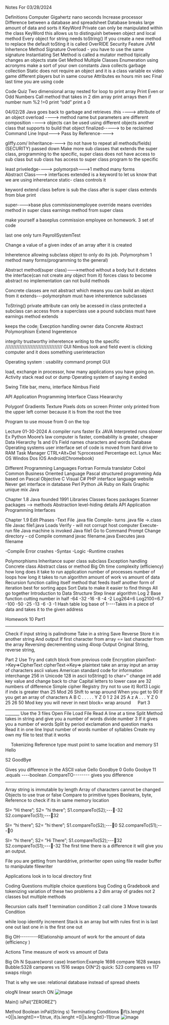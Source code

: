 Notes For 03/28/2024

Definitions
Computer Gigahertz nano seconds
Increase processor
Difference between a database and spreadsheet
Database breaks large amount of data and sorts it
KeyWord Private can only be manipulated within the class
KeyWord this allows us to distinguish between object and local method
Every object for string needs toString()
If you create a new method to replace the default toSting it is called OverRIDE 
Security Feature JVM
Inhertence
Method Signature 
Overload - you have to use the same signature
Instantiating 
Set Method is called a mutator method tipically changes an objects state
Get Method
Multiple Classes
Enumeration using acronyms make a sort of your own constants
Java collects garbage collection
Static does not require an object and it is a class variable ex video game different players but in same course
Attributes ex hours min sec
Final last time you are using code

Code Quiz
Two dimensional array nested for loop to print array
Print Even or Odd Numbers
Call method that takes in 2 dim array print arrays then 
if number num %2 !=0 print “odd” print a 0

04/02/28
Java goes back to garbage and retrieves 
.this ----> attribute of an object
overload ----> method name but parameters are different
composition ----> objects can be used using different objects another class that supports to build that object
finalized-----> to be reclaimed
Command Line Input--->
Pass by Reference---->

gliffy.com/
Inheritance----> (to not have to repeat all methods/fields) (SECURITY) passed down Make more sub classes that extends the super class, programming to the specific, 
super class does not have access to sub class but sub class has access to super class
program to the specific 

least priveledge---->
polymorpsh--->1 method many forms  
Abstract Class---> interfaces
extended is a keyword to let us know that we are using inheretance
static- class controls it

keyword extend class before is sub the class after is super class
extends from blue print

super---->base plus commissionemployee
override means overrides method in super class
earnings method from super class

make yourself a baseplus commission employee on homework.
3 set of code

last one only turn PayrollSystemTest

Change  a value of a given index of an array after it is created

Inheretence allowing subclass object to only do its job.
Polymorphsm 1 method many forms(programming to the general)

Abstract method(super class)--->method without a body but it dictates the interface(can not create any object from it)
forces class to become abstract no implementation can not build methods

Concrete classes are not abstract which means you can build an object from it
extends---polymorphsm must have inherentence subclasses

ToString()
private attribute can only be acessed in class
protected a subclass can access from a superclass use a pound
subclass must have earnings method
extends

keeps the code;
Execption handling owner data
Concrete Abstract Polymorphism Extend Ingeretence

integrity trustworthy
inheretence writing to the specific
////////////////////////////////////
GUI
Nimbus look and field
event is clicking computer and it does something
userinteraction 

Operating system : usability
command prompt GUI

load, exchange in processor, how many applications you have going on.
Activity stack read out or dump
Operating system of saying it ended

Swing
Title bar, menu, 
interface
Nimbus Field

API Application Programming Interface
Class Hieararchy

Polygonf Gradients Texture
Pixels dots on screen
Printer only printed from the upper left corner because it is from the root the tree

Program to use mouse from 0 on the top

Lecture 01-30-2024
A compiler runs faster Ex JAVA
Interpreted runs slower Ex Python
Moore’s law computer is faster, combability is greater, cheaper
Data Hierarchy 1s and 0’s
Field names characters and words
Database
Operating systems user interface set of code is moved from hard drive to RAM
Task Manager CTRL+Alt+Del %processed Percentage ect.
Lynux Mac OS Windos Dos IOS Android(Chromebook)

Different Programming Languages
Fortran Formula translator
Cobol Common Business Oriented Language
Pascal structured programming
Ada based on Pascal
Objective C
Visual C#
PHP interface language website
Never get interface in database
Perl
Python
JA
Ruby on Rails Graphic unique mix
Java




Chapter 1.8
Java founded 1991
Libraries Classes faces packages
Scanner packages –> methods 
Abstraction level-hiding details
API Application Programming Interfaces

Chapter 1.9
Edit Phases -Text File .java file
Compile- turns   .java file ->.class file
		Javac file1.java
Loads
Verify - will not corrupt host computer
Execute- run file Java machine is invoked
			Java file1
Go to Command Prompt
Change directory – cd
Compile command javac filename.java
Executes java filename

-Compile Error crashes
-Syntax
-Logic
-Runtime crashes



Polymorphisms
Inheritance super class subclass
Exception handling
Concrete class
Abstract class or method
Big Oh time complexity (efficiency) how long does it take to run application number of processes number of loops how long it takes to run algorithm amount of work vs amount of data
Recursion function calling itself method that feeds itself another form of iteration best for sorting apps
Sort Data to make it easier to find things
All go together 
Introduction to Data Structure
Step linear algorithm Log 2 Base function cutting number in half
-64
-32
-16
-8
-4
-2
Log264=6
Log2100=6.7
-100
-50
-25
-13
-6
-3
-1
Hash table log base of 1----Takes in a piece of data and takes it to the given address


Homework 10
Part1
________________________________________________________________________________

Check if input string is palindrome
Take in a string 
Save
Reverse
Store it in another string
And output
If first character from array == last character from the array
Reversing decrementing using 4loop
Output Original String, reverse string, 
 

Part 2
Use Try and catch block from previous code
Encryption
plainText->Key=>CipherText
cipherText->Key=> plaintext
take an array input an array of characters
ascii values American standard code for information interchange 256 in Unicode 128 in ascii
toString() to char=’’
change int add key value and change back to char
Capital letters to lower case are 32 numbers of difference
Simple cipher 
Registry (try not to use it)
Rot13 
Logic if indx is greater than 25 
Mod 26
Shift to wrap around
When you get to 90
If you get an array of characters
A	B	C	.	.	.	.	.	Y	Z
0		1	2								24	25
A			z	A	.	.	.	Y	Z
0				25		26						50
Mod key you will never in next block= wrap around
 
Part 3 _____________________________________________________________________________________
Use the 3 files
Open File
Load File
Read A line at a time
Split Method takes in string and give you a number of words divide number 3
If it gives you a number of words
Split by period exclamation and question marks
Read it in one line
Input number of words number of syllables
Create my own my file to test that it works


 
Tokenizing
Reference type must point to same location and memory
S1 Hello

S2 GoodBye

Gives you difference in the ASCII value 
Gello
Goodbye
0
Gollo
Goobye
11
.equals ----boolean
.CompareTO-------- gives you difference

  _ _____________________________________________________________________________________
Array string is immutable by length
Array of characters cannot be changed
Objects to use true or false
Compare to primitive types Booleans, byte,
Reference to check if its in same memory location







SI= “Hi there”;
S2= ”hi there”;
S1.compareTo(S2);----32
S2.compareTo(S1);---32

SI= “hi there”;
S2= ”hi there”;
S1.compareTo(S2);---0
S2.compareTo(S1);---0

SI= “hi there”;
S2= ”Hi There”;
S1.compareTo(S2);---32
S2.compareTo(S1);----32
The first time there is a difference it will give you an output.

File you are getting from harddrive, printwriter
open using file reader
buffer to manipulate
filewriter

Applications look in to local directory first


Coding Questions multiple choice questions bug Coding q Gradebook and tokenizing variation of these two problems a 2 dim array of grades not 2 classes but multiple methods

Recursion calls itself
1 termination condiition
2 call clone
3 Move towards Condition

while loop
identify
increment
Stack is an array but with rules first in is last one out last one in is the first one out

Big OH---------RElationship amount of work for the amount of data (efficiency )

Actions
Time measure of work vs amount of Data

Big Oh N Square(worst case)
Insertion:Example 1698 compare 1628 swaps
Bubble:5328 campares vs 1516 swaps O(N^2)
quick: 523 compares vs 117 swaps nlogn

That is why we use:
relational database instead of spread sheets

ologN linear search
ON 
![image](https://github.com/gegex08/Java/assets/16494040/0e77de54-7cbc-4c91-a601-2eae441cf049)

 
	
	
	
Main()	isPal(“ZEROREZ”)

Method Boolean inPal(String s)
Terminating Conditions if(s.lenght =0||s.lenght()==1)true, if(s.lenght =0||s.lenght()-11)true
![image](https://github.com/gegex08/Java/assets/16494040/d9eae37d-7e92-45bb-894c-696292de5068)

